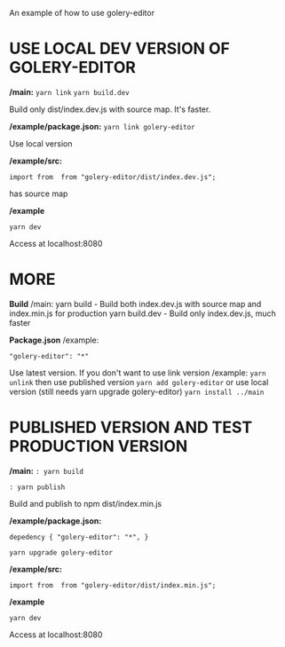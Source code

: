 An example of how to use golery-editor

# USE LOCAL DEV VERSION OF GOLERY-EDITOR
**/main:**
`yarn link`
`yarn build.dev`
 
Build only dist/index.dev.js with source map. It's faster.

**/example/package.json:**
`yarn link golery-editor`

Use local version

**/example/src:**

`import from  from "golery-editor/dist/index.dev.js";`

has source map

**/example**

`yarn dev`

Access at localhost:8080


# MORE
**Build**
/main:
yarn build - Build both index.dev.js with source map and index.min.js for production
yarn build.dev - Build only index.dev.js, much faster

**Package.json**
/example:

`"golery-editor": "*"`

Use latest version.
If you don't want to use link version
/example:
`yarn unlink`
then use published version
`yarn add golery-editor`
or use local version (still needs yarn upgrade golery-editor)
`yarn install ../main`

# PUBLISHED VERSION AND TEST PRODUCTION VERSION
**/main:**
`: yarn build`

`: yarn publish`
 
Build and publish to npm dist/index.min.js 


**/example/package.json:**

`depedency {
 "golery-editor": "*",
}`

`yarn upgrade golery-editor`

**/example/src:**

`import from  from "golery-editor/dist/index.min.js";`


**/example**

`yarn dev`

Access at localhost:8080
